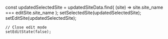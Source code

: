 const updatedSelectedSite = updatedSiteData.find(
      (site) => site.site_name === editSite.site_name
    );
    setSelectedSite(updatedSelectedSite);
    setEditSite(updatedSelectedSite);

    // Close edit mode
    setEditState(false);
